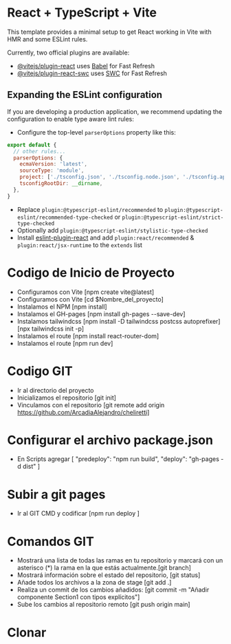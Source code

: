 # React + TypeScript + Vite

This template provides a minimal setup to get React working in Vite with HMR and some ESLint rules.

Currently, two official plugins are available:

- [@vitejs/plugin-react](https://github.com/vitejs/vite-plugin-react/blob/main/packages/plugin-react/README.md) uses [Babel](https://babeljs.io/) for Fast Refresh
- [@vitejs/plugin-react-swc](https://github.com/vitejs/vite-plugin-react-swc) uses [SWC](https://swc.rs/) for Fast Refresh

## Expanding the ESLint configuration

If you are developing a production application, we recommend updating the configuration to enable type aware lint rules:

- Configure the top-level `parserOptions` property like this:

```js
export default {
  // other rules...
  parserOptions: {
    ecmaVersion: 'latest',
    sourceType: 'module',
    project: ['./tsconfig.json', './tsconfig.node.json', './tsconfig.app.json'],
    tsconfigRootDir: __dirname,
  },
}
```

- Replace `plugin:@typescript-eslint/recommended` to `plugin:@typescript-eslint/recommended-type-checked` or `plugin:@typescript-eslint/strict-type-checked`
- Optionally add `plugin:@typescript-eslint/stylistic-type-checked`
- Install [eslint-plugin-react](https://github.com/jsx-eslint/eslint-plugin-react) and add `plugin:react/recommended` & `plugin:react/jsx-runtime` to the `extends` list

# Codigo de Inicio de Proyecto

- Configuramos con Vite [npm create vite@latest]
- Configuramos con Vite [cd $Nombre_del_proyecto]
- Instalamos el NPM [npm install]
- Instalamos el GH-pages [npm install gh-pages --save-dev]
- Instalamos tailwindcss [npm install -D tailwindcss postcss autoprefixer] [npx tailwindcss init -p] 
- Instalamos el route [npm install react-router-dom]
- Instalamos el route [npm run dev]

# Codigo GIT

- Ir al directorio del proyecto
- Inicializamos el repositorio [git init]
- Vinculamos con el repositorio [git remote add origin https://github.com/ArcadiaAlejandro/cheliretti]

# Configurar el archivo package.json 

- En Scripts agregar [    "predeploy": "npm run build",
    "deploy": "gh-pages -d dist" ]

# Subir a git pages

- Ir al GIT CMD y codificar [npm run deploy ]

# Comandos GIT

- Mostrará una lista de todas las ramas en tu repositorio y marcará con un asterisco (*) la rama en la que estás actualmente.[git branch]
- Mostrará información sobre el estado del repositorio, [git status]
- Añade todos los archivos a la zona de stage [git add .]
- Realiza un commit de los cambios añadidos: [git commit -m "Añadir componente Section1 con tipos explícitos"]
- Sube los cambios al repositorio remoto [git push origin main]

# Clonar 